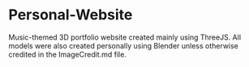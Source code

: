 # Personal-Website
Music-themed 3D portfolio website created mainly using ThreeJS. All models were also created personally using Blender unless otherwise credited in the ImageCredit.md file.